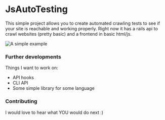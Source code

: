 # JsAutoTesting
This simple project allows you to create automated crawling tests to see if your site is reachable and working properly.
Right now it has a rails api to crawl websites (pretty basic) and a frontend in basic html/js.

![A simple example](http://g.recordit.co/37KP5OXjNj.gif)

### Further developments
Things I want to work on:

- API hooks
- CLI API
- Some simple library for some language

### Contributing
I would love to hear what YOU would do next :)
